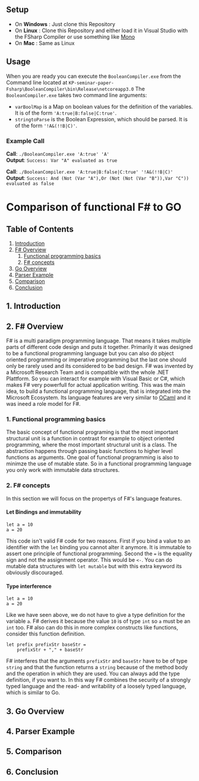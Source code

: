 ## Setup
* On **Windows** : Just clone this Repository
* On **Linux** : Clone this Repository and either load it in Visual Studio with the FSharp Compiler or use something like [Mono](https://www.mono-project.com/)
* On **Mac** : Same as Linux

## Usage

When you are ready you can execute the `BooleanCompiler.exe` from the Command line located at `KP-seminar-paper-Fsharp\BooleanCompiler\bin\Release\netcoreapp3.0`
The `BooleanCompiler.exe` takes two command line arguments:

- `varBoolMap` is a Map on boolean values for the definition of the variables. It is of the form `'A:true|B:false|C:true'`.
- `stringtoParse` is the Boolean Expression, which should be parsed. It is of the form `'!A&(!!B|C)'`.

### Example Call

**Call**: ```./BooleanCompiler.exe 'A:true' 'A'```  
**Output**: ```Success: Var "A" evaluated as true```

**Call**: ```./BooleanCompiler.exe 'A:true|B:false|C:true' '!A&(!!B|C)'```  
**Output**: ```Success: And (Not (Var "A"),Or (Not (Not (Var "B")),Var "C")) evaluated as false```

# Comparison of functional F# to GO

## Table of Contents
1. [ Introduction](#intro)
2. [ F# Overview ](#FOver)
	1. [Functional programming basics](#fprog)
	2. [F# concepts](#fconc)
3. [ Go Overview ](#GoOver)
3. [ Parser Example ](#ParsEx)
5. [ Comparison ](#Comp)
6. [ Conclusion ](#Conc)

<a name="intro"></a>
## 1. Introduction


<a name="FOver"></a>
## 2. F# Overview

F# is a multi paradigm programming language. That means it takes multiple parts of different code design and puts it together.
Primarily it was designed to be a functional programming language but you can also do pbject oriented programming or imperative programming 
but the last one should only be rarely used and its considered to be bad design. F# was invented by a Microsoft Research Team and is compatible with
the whole .NET Plattform. So you can interact for example with Visual Basic or C#, which makes F# very powerfull for actual application writing. 
This was the main idea, to build a functional programming language, that is integrated into the Microsoft Ecosystem.
Its language features are very similar to [OCaml](https://de.wikipedia.org/wiki/Objective_CAML) and it was ineed a role model for F#. 

<a name="fprog"></a>
### 1. Functional programming basics

The basic concept of functional programing is that the most important structural unit is a function in contrast for example to object oriented programming, where the 
most important structural unit is a class. The abstraction happens through passing basic functions to higher level functions as arguments. 
One goal of functional programming is also to minimze the use of mutable state. So in a functional programming language you only work with immutable data structures.

<a name="fconc"></a>
### 2. F# concepts

In this section we will focus on the propertys of F#'s language features.

#### Let Bindings and immutability

```fhsarp
let a = 10
a = 20
```

This code isn't valid F# code for two reasons. First if you bind a value to an identifier with the `let` binding you cannot 
alter it anymore. It is immutable to assert one principle of functional programming. Second the `=` is the equality sign and not the assignment operator. This would be `<-`. You can do mutable data structures with `let mutable` but with this extra keyword its obviously discouraged.

#### Type interference

```fhsarp
let a = 10
a = 20
```

Like we have seen above, we do not have to give a type definition for the variable `a`. F# derives it because the value `10` is of type `int` so `a` must be an `int` too. F# also can do this in more complex constructs like functions, consider this function definition.

```fhsarp
let prefix prefixStr baseStr =
    prefixStr + "," + baseStr
```

F# interferes that the arguments `prefixStr` and `baseStr` have to be of type `string` and that the function returns a `string` because of the method body and the operation in which they are used. You can always add the type definition, if you want to. In this way F# combines the security of a strongly typed language and the read- and writability of a loosely typed language, which is similar to Go.

<a name="GoOver"></a>
## 3. Go Overview

<a name="ParsEx"></a>
## 4. Parser Example

<a name="Comp"></a>
## 5. Comparison

<a name="Conc"></a>
## 6. Conclusion
